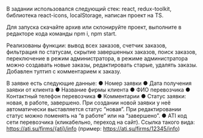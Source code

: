 В задании использовался следующий стек: react, redux-toolkit, библиотека react-icons, localStorage, написан проект на TS.

Для запуска скачайте архив или склонируйте проект, выполните в редакторе кода команды npm i, npm start.

Реализованы функции: вывод всех заказов, счетчик заказов, фильтрация по статусам, скрытие завершенных заказов, поиск заказов, переключение в режим администратора, в режиме администратора можно создавать новые заказы, редактировать старые, удалять заказы. Добавлен тултип с комментарием к заказу. 

В заявке есть следующие данные:
● Номер заявки
● Дата получения заявки от клиента
● Название фирмы клиента
● ФИО перевозчика
● Контактный телефон перевозчика
● Комментарии
● Статус заявки: новая, в работе, завершено. При создании новой заявки у неё
автоматически выставляется статус “новая”. При редактировании статус
можно поменять на “в работе” или на “завершено”.
● ATI код сети перевозчика (кликабельно, переход на сайт). Ссылка такого
вида: https://ati.su/firms/{ati}/info (пример: https://ati.su/firms/12345/info)
